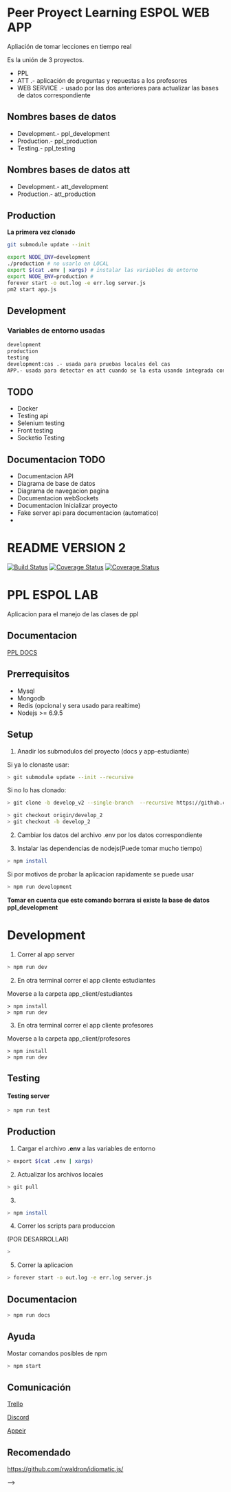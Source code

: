 <!-- mongodb://ppl:ppl@ds157499.mlab.com:57499/ppl_development -->
# Peer Proyect Learning ESPOL WEB APP

Apliación de tomar lecciones en tiempo real

Es la unión de 3 proyectos.

* PPL
* ATT .- aplicación de preguntas y repuestas a los profesores
* WEB SERVICE .- usado por las dos anteriores para actualizar las bases de datos correspondiente

## Nombres bases de datos

* Development.- ppl_development
* Production.- ppl_production
* Testing.- ppl_testing

## Nombres bases de datos att
* Development.- att_development
* Production.- att_production


## Production

__La primera vez clonado__

```sh
git submodule update --init

```


```sh
export NODE_ENV=development
./production # no usarlo en LOCAL
export $(cat .env | xargs) # instalar las variables de entorno
export NODE_ENV=production # 
forever start -o out.log -e err.log server.js
pm2 start app.js
```

## Development
### Variables de entorno usadas

```txt
development
production
testing
development:cas .- usada para pruebas locales del cas
APP.- usada para detectar en att cuando se la esta usando integrada con ppl
```


<!-- ## Correr la app en produccion

```sh
> git pull
```

```sh
> npm install
```

```sh
export NODE_ENV=production
```

Ir a la carpta ppl-assessment

```sh
> forever start -o out.log -e err.log server.js
```

# Instalacion y setup Development

## Primero ejecutar
npm install

## Base de datos
mongod.exe --dbpath <path> --port <port>

mongorestore.exe --db <path>

## Correr la aplicación 

### Development mode
npm run dev

### Producction mode
npm run production

# Api Documentacion
https://joelerll95.gitbooks.io/ppl_aplicacion/content/

# Comunicacion
* Apper https://appear.in/ppl_app_lab
* Discord https://discord.gg/Sjkhd6D

<!-- ## Heroku

heroku features:enable http-session-affinity -->

## TODO

* Docker
* Testing api
* Selenium testing
* Front testing
* Socketio Testing

## Documentacion TODO

* Documentacion API
* Diagrama de base de datos
* Diagrama de navegacion pagina
* Documentacion webSockets
* Documentacion Inicializar proyecto
* Fake server api para documentacion (automatico)
*


# README VERSION 2

[![Build Status](https://travis-ci.org/joelerll/ppl_app_lab.svg?branch=develop_v2)](https://travis-ci.org/joelerll/ppl_app_lab)
[![Coverage Status](https://coveralls.io/repos/github/joelerll/ppl_app_lab/badge.svg?branch=develop_v2)](https://coveralls.io/github/joelerll/ppl_app_lab?branch=develop_v2)
[![Coverage Status](https://codecov.io/gh/joelerll/ppl_app_lab/branch/develop_v2/graph/badge.svg)](https://codecov.io/gh/joelerll/ppl_app_lab/branch/develop_v2)

# PPL ESPOL LAB

Aplicacion para el manejo de las clases de ppl

## Documentacion

[PPL DOCS](https://joelerll95.gitbooks.io/ppl-lab/content/)

## Prerrequisitos

* Mysql
* Mongodb
* Redis (opcional y sera usado para realtime)
* Nodejs >= 6.9.5

## Setup

1. Anadir los submodulos del proyecto (docs y app-estudiante)

Si ya lo clonaste usar:

```sh
> git submodule update --init --recursive
```

Si no lo has clonado:
```sh
> git clone -b develop_v2 --single-branch  --recursive https://github.com/razerjon24/ppl_app_lab.git
```

```sh
> git checkout origin/develop_2
> git checkout -b develop_2
```

2. Cambiar los datos del archivo .env por los datos correspondiente

3. Instalar las dependencias de nodejs(Puede tomar mucho tiempo)

```sh
> npm install
```

Si por motivos de probar la aplicacion rapidamente se puede usar

```sh
> npm run development
```

__Tomar en cuenta que este comando borrara si existe la base de datos ppl_development__


# Development

1. Correr al app server

```sh
> npm run dev
```

2. En otra terminal correr el app cliente estudiantes

Moverse a la carpeta app_client/estudiantes

```
> npm install
> npm run dev
```

3. En otra terminal correr el app cliente profesores

Moverse a la carpeta app_client/profesores

```
> npm install
> npm run dev
```

## Testing

#### Testing server

```sh
> npm run test
```

## Production

1. Cargar el archivo __.env__ a las variables de entorno

```sh
> export $(cat .env | xargs)
```

2. Actualizar los archivos locales

```sh
> git pull
```

3. 
```sh
> npm install
```

4. Correr los scripts para produccion

(POR DESARROLLAR)
```sh
> 
```

5. Correr la aplicacion

```sh
> forever start -o out.log -e err.log server.js
```


## Documentacion

```sh
> npm run docs
```

## Ayuda

Mostar comandos posibles de npm

```sh
> npm start
```

## Comunicación

[Trello](https://trello.com/b/khhR0x5e/ppldev)

[Discord](https://discord.gg/Sjkhd6D)

[Appeir](https://appear.in/ppl_app_lab)

## Recomendado
https://github.com/rwaldron/idiomatic.js/

 -->
<!-- // usar la libreria joi para las validaciones, https://github.com/hapijs/joi
http://usejsdoc.org/-->

<!-- // @apiSchema (Body) {jsonschema=./schema/profesores.req.json} apiParam -->

